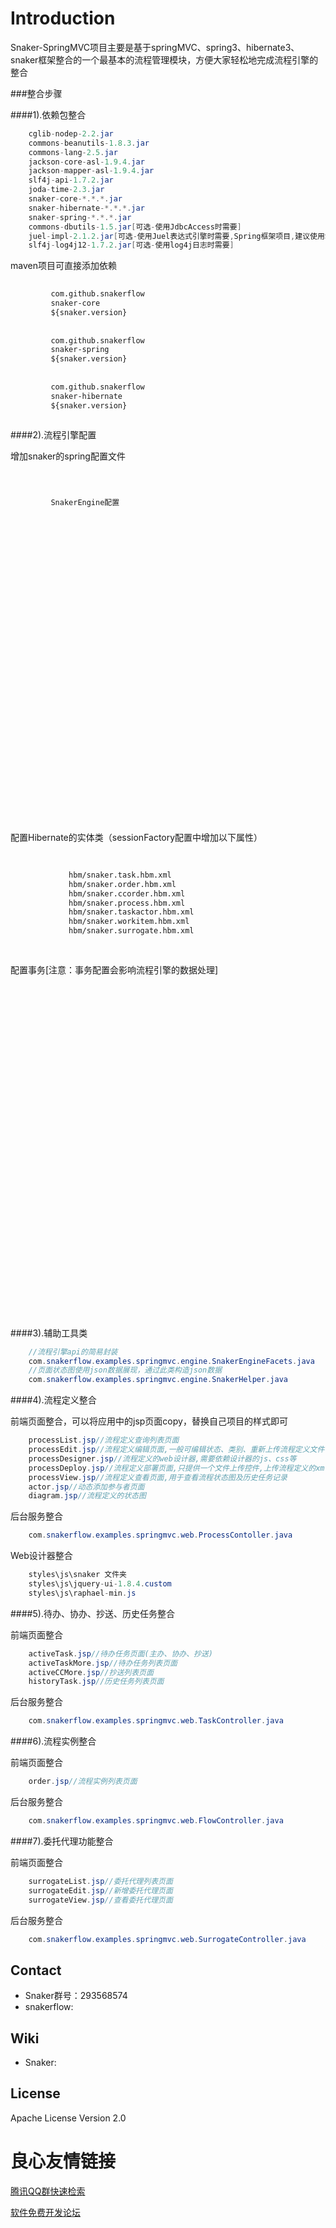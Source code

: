 Introduction
==========

Snaker-SpringMVC项目主要是基于springMVC、spring3、hibernate3、snaker框架整合的一个最基本的流程管理模块，方便大家轻松地完成流程引擎的整合

###整合步骤

####1).依赖包整合

```java
    cglib-nodep-2.2.jar
	commons-beanutils-1.8.3.jar
	commons-lang-2.5.jar
	jackson-core-asl-1.9.4.jar
	jackson-mapper-asl-1.9.4.jar
	slf4j-api-1.7.2.jar
    joda-time-2.3.jar
	snaker-core-*.*.*.jar
    snaker-hibernate-*.*.*.jar
    snaker-spring-*.*.*.jar
    commons-dbutils-1.5.jar[可选-使用JdbcAccess时需要]
    juel-impl-2.1.2.jar[可选-使用Juel表达式引擎时需要,Spring框架项目,建议使用SpelExpression]
    slf4j-log4j12-1.7.2.jar[可选-使用log4j日志时需要]
```

maven项目可直接添加依赖

```xml
	 
		 com.github.snakerflow 
		 snaker-core 
		 ${snaker.version} 
	 
	 
		 com.github.snakerflow 
		 snaker-spring 
		 ${snaker.version} 
	 
	 
		 com.github.snakerflow 
		 snaker-hibernate 
		 ${snaker.version} 
	 
```

####2).流程引擎配置

增加snaker的spring配置文件

```xml
     
     

    	 SnakerEngine配置  
    	 
    		 
    		 
    		 
    		 
    		 
    	 

    	 
    		 
    	 

    	 
    		 
    		 
    	 
    	 
    		 
    	 
    	 
    		 
    	 
    	 
    		 
    	 
    	 
    		 
    	 

    	 
    	 
    	 
    	 
     
```

配置Hibernate的实体类（sessionFactory配置中增加以下属性）

```xml
     
		 
			 hbm/snaker.task.hbm.xml 
			 hbm/snaker.order.hbm.xml 
			 hbm/snaker.ccorder.hbm.xml 
			 hbm/snaker.process.hbm.xml 
			 hbm/snaker.taskactor.hbm.xml 
			 hbm/snaker.workitem.hbm.xml 
			 hbm/snaker.surrogate.hbm.xml 
		 
	 
```

配置事务[注意：事务配置会影响流程引擎的数据处理]

```xml
     
	 
		 
	 

	 
		 
			 
			 
			 
			 
			 
			 
			 
			 
			 
			 
			 
			 
			 
			 
			 

 			 
			 
			 
			 
			 
			 
		 
	 

	 
		 
	 
	 
```

####3).辅助工具类
```java
	//流程引擎api的简易封装
	com.snakerflow.examples.springmvc.engine.SnakerEngineFacets.java
    //页面状态图使用json数据展现，通过此类构造json数据
    com.snakerflow.examples.springmvc.engine.SnakerHelper.java
```

####4).流程定义整合

前端页面整合，可以将应用中的jsp页面copy，替换自己项目的样式即可
```java
    processList.jsp//流程定义查询列表页面
    processEdit.jsp//流程定义编辑页面,一般可编辑状态、类别、重新上传流程定义文件
    processDesigner.jsp//流程定义的web设计器,需要依赖设计器的js、css等
    processDeploy.jsp//流程定义部署页面,只提供一个文件上传控件,上传流程定义的xml文件
    processView.jsp//流程定义查看页面,用于查看流程状态图及历史任务记录
    actor.jsp//动态添加参与者页面
    diagram.jsp//流程定义的状态图
```

后台服务整合
```java
    com.snakerflow.examples.springmvc.web.ProcessContoller.java
```

Web设计器整合
```java
    styles\js\snaker 文件夹
    styles\js\jquery-ui-1.8.4.custom
    styles\js\raphael-min.js
```

####5).待办、协办、抄送、历史任务整合

前端页面整合
```java
	activeTask.jsp//待办任务页面(主办、协办、抄送)
    activeTaskMore.jsp//待办任务列表页面
    activeCCMore.jsp//抄送列表页面
    historyTask.jsp//历史任务列表页面
```

后台服务整合
```java
	com.snakerflow.examples.springmvc.web.TaskController.java
```

####6).流程实例整合

前端页面整合
```java
	order.jsp//流程实例列表页面
```

后台服务整合
```java
	com.snakerflow.examples.springmvc.web.FlowController.java
```

####7).委托代理功能整合

前端页面整合
```java
	surrogateList.jsp//委托代理列表页面
    surrogateEdit.jsp//新增委托代理页面
    surrogateView.jsp//查看委托代理页面
```

后台服务整合
```java
	com.snakerflow.examples.springmvc.web.SurrogateController.java
```


Contact
-----
* Snaker群号：293568574
* snakerflow:  

Wiki
----
* Snaker: 

License
-----
Apache License Version 2.0  




 # 良心友情链接

[腾讯QQ群快速检索](http://u.720life.cn/s/8cf73f7c)

[软件免费开发论坛](http://u.720life.cn/s/bbb01dc0)